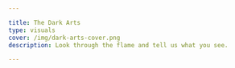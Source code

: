```yaml
---

title: The Dark Arts
type: visuals
cover: /img/dark-arts-cover.png
description: Look through the flame and tell us what you see.

---
```

